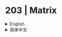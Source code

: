 # 203 | Matrix

<details>
  <summary>English</summary>

## What is the Matrix?
Matrix is a grid controller that developed by 203 Electronics that specilized for lightshow.

## What set it appart from a Novation Launchpad?
Target audience is complete difference. While Launchpad are more focused in professional live music preformence, Matrix is more focused for players without prefessional knowledge. (But also has the capabilty for used professionally)

## What features does it included over a Launchpad?
1. Rotation can be modified natively
2. Customizable Palette
3. Wide brightness range
4. Dynamic Brightness
5. Customizable Device ID(0~255)
6. 24bit RGB support (16.8 Million colors)
7. Hidden touch bar
8. 2D GFX engine
9. Modular design
10. Ultra portable design
11. frequent OTA that brings more feature.
12. Doesn't require Ableton's Control surface
13. Support apps

## Plan for development
- [X] Basic Sysex Support
- [X] Customizable Palette
- [ ] Read Customized Palette with Sysex 0.8.5
- [ ] 2D GFX engine Sysex API 0.9.0 
- [ ] Sysex Write/Read Device Config
## How to change page in lightshow?
There's a 8 key touch bar on the bottom bezel / 16 buttons in FN menu / use [One Chain](https://github.com/203Null/M4L/tree/master/One%20Chain) Plugin

## What kind of project files are supported ?
Matrix supports all Ableton Live/Unipad projects that designed for Launchpad MK2/MK1

## WHat's the dimensions and weight?
Dimension: 206mm * 206mm * 12mm / 8.11inch * 8.11inch * 0.47 inch  
Weight(estimate): 600 grams/ 1.32 lbs

## How to request an prototype?
You can join our discord server and sent me a DM.  
https://discord.gg/fjvT5zZ

## Can it be easily costomizable?
We provided design file for every single Matrix components and they will also available seperatlly as a replacement, so fell free to customize your Matrix.

## What will be the MSRP?
Current planned MSRP is 99$/99€

## When will it be commercially available?
ETA July 2020. Pre production will begin in April 2020.
  
## Open Source Hardware Design Files
[Matrix-Hardware](https://github.com/203Electronics/Matrix-Hardware)

## Used Open Source Repositories
[STM32-Arduino (Modified)](https://github.com/203Electronics/Arduino_STM32)  
[USBComposite_stm32f1(Modified)](https://github.com/203Electronics/USBComposite_stm32f1)  
[FastLED (Modified)](https://github.com/203Electronics/FastLED)  
[STM32-Bootloader(Modified)](https://github.com/203Electronics/Matrix-bootloader)  

## How to setup enviroment and compile
Tutorial will be given in a later date.
</details>

<details>
  <summary>简体中文</summary>

## 什么是Matrix?
Matrix是由203自主开发的专注灯光工程的矩阵控制器

## 和Launchpad有什么区别？
目标群体不一样 Launchpad更针对的是专业制作人 而Matrix更适合普通人玩（不过也可以拿来当midi控制器用） 
设计理念也很有很大区别  
Matrix的一个目标就是去繁化简 在此基础上提供更好用 更个性 更好玩的功能

## 有哪些Launchpad没有的功能？
### 有但是不仅限于
1. 可旋转朝向
2. 可自定义颜色色板
3. 可调亮度
4. 动态亮度
5. 可调设备ID(0~255)
6. 1600万颜色的RGB输入
7. 触摸条
8. 2D渲染引擎
9. 模组化
10. 超便携的设计
11. 整机OTA更新
12. 不需要Live的Control Surface
13. 支持机内App

## 更新计划
- [X] 基础Sysex功能
- [X] 自定义色板
- [ ] 读取自定义色板 0.8.5
- [ ] 基于Sysex的2D渲染系统API 0.9.0 
- [ ] Sysex配置/读取/备份设备配置

## 如何翻页？
底部有一个触摸条/FN界面有16个可自定义的按钮/使用[One Chain](https://github.com/203Null/M4L/tree/master/One%20Chain)插件

## 支持哪些工程？
适配所有支持Launchpad Mk2/Mk1的Ableton Live以及unipad 灯光工程

## 尺寸和重量是多少？
长宽厚为206mm * 206mm * 12mm  
重约600g

## 如何申请样机?
请加入我们的QQ群 868894656 咨询Null

## 可以自定义吗？
Matrix的每一个零件都可以单独购买 可以放心的折腾

## 售价多少？
预期580左右

## 什么时候开售？
预计2020年7月，4月将进行一批试产
  
## 开源硬件设计文件
[Matrix-Hardware](https://github.com/203Electronics/Matrix-Hardware)

## 关于使用的开源项目
[STM32-Arduino (有改动)](https://github.com/203Electronics/Arduino_STM32)  
[USBComposite_stm32f1(有改动)](https://github.com/203Electronics/USBComposite_stm32f1)  
[FastLED (有改动)](https://github.com/203Electronics/FastLED)  
[STM32-Bootloader(有改动)](https://github.com/203Electronics/Matrix-bootloader)

## 环境搭建/代码编译
环境搭建以及代码编译教程将在之后给出

</details>

